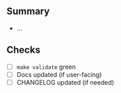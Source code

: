 ## Summary
- …

## Checks
- [ ] `make validate` green
- [ ] Docs updated (if user-facing)
- [ ] CHANGELOG updated (if needed)